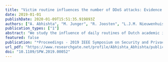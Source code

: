 ```yaml
---
title: "Victim routine influences the number of DDoS attacks: Evidence from Dutch educational network"
date: 2019-01-01
publishDate: 2020-01-09T15:51:35.919893Z
authors: ["A. Abhishta", "M. Junger", "R. Joosten", "L.J.M. Nieuwenhuis"]
publication_types: ["1"]
abstract: "We study the influence of daily routines of Dutch academic institutions on the number of DDoS attacks targeting their infrastructures. We hypothesise that the attacks are motivated and harness the postulates of Routine Activity Theory (RAT) from criminology to analyse the data. We define routine periods in order to group days with similar activities and use 2.5 years of NetFlow alerts data measured by SURFnet to compare the number of alerts generated during each of these periods. Our analysis shows clear correlation between academic schedules and attack patterns on academic institutions. This leads us to believe that most of these attacks are not random and are initiated by someone who might benefit by disrupting scheduled educational activities. © 2019 IEEE."
featured: false
publication: "*Proceedings - 2019 IEEE Symposium on Security and Privacy Workshops, SPW 2019*"
url_pdf: "https://www.researchgate.net/profile/Abhishta_Abhishta/publication/335945402_Victim_Routine_Influences_the_Number_of_DDoS_Attacks_Evidence_from_Dutch_Educational_Network/links/5d89daeea6fdcc8fd61b39ce/Victim-Routine-Influences-the-Number-of-DDoS-Attacks-Evidence-from-Dutch-Educational-Network.pdf"
doi: "10.1109/SPW.2019.00052"
---
```


